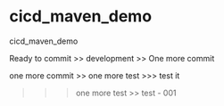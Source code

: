 # cicd_maven_demo
cicd_maven_demo

Ready to commit >> development >> One more commit

one more commit >> one more test >>> test it
>>> one more test >> test - 001

